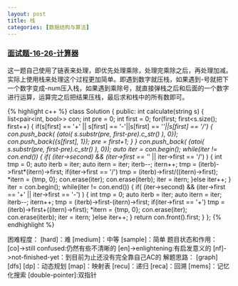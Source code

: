 ```yaml
---
layout: post
title: 栈
categories: [数据结构与算法]
---
```


### [面试题-16-26-计算器](https://leetcode-cn.com/problems/calculator-lcci/submissions/)
这一题自己使用了链表来处理，即优先处理乘除，处理完乘除之后，再处理加减。实际上使用栈来处理这个过程更加简单。即遇到数字就压栈，如果遇到-号就把下一个数字变成-num压入栈，如果遇到乘除号，就直接弹栈之后和后面的一个数字进行运算，运算完之后把结果压栈，最后求和栈中的所有数即可。

{% highlight c++ %}
class Solution {
public:
    int calculate(string s) {
        list<pair<int, bool>> con;
        int pre = 0;
        int first = 0;
        for(first; first<s.size(); first++)
        {
            if(s[first] == '+' || s[first] == '-'||s[first] == '*'||s[first] == '/')
            {
                con.push_back( {atoi( s.substr(pre, first-pre).c_str() ), 0});
                con.push_back({s[first], 1});
                pre = first+1;
            }
        }
        con.push_back( {atoi( s.substr(pre, first-pre).c_str() ), 0});
        auto iter = con.begin();
        while(iter != con.end())
        {
            if( (iter->second) && (iter->first == '*' || iter->first == '/') )
            {
                int tmp = 0;
                auto iterb = iter;
                auto itern = iter;
                iterb--;
                itern++;
                tmp = (iterb)->first*(itern)->first;
                if(iter->first == '/')
                    tmp = (iterb)->first/((itern)->first);
                *itern = {tmp, 0};
                con.erase(iter);
                con.erase(iterb);
                iter = itern;
            }else iter++;
        }
        iter = con.begin();
        while(iter != con.end())
        {
            if( (iter->second) && (iter->first == '+' || iter->first == '-') )
            {
                int tmp = 0;
                auto iterb = iter;
                auto itern = iter;
                iterb--;
                itern++;
                tmp = (iterb)->first-(itern)->first;
                if(iter->first == '+')
                    tmp = (iterb)->first+((itern)->first);
                *itern = {tmp, 0};
                con.erase(iter);
                con.erase(iterb);
                iter = itern;
            }else iter++;
        }
        return con.front().first;
    }
};
{% endhighlight %}






困难程度：
[hard]：难
[medium]：中等
[sample]：简单
题目状态和作用：
[co]->still confused:仍然有些不清晰的
[en]->enlightening:有启发意义的
[nf]->not-finished-yet：到目前为止还没有完全靠自己AC的
解题思路：
[graph]
[dfs]
[dp]：动态规划
[map]：映射表
[recu]：递归
[reca]：回溯
[mems]：记忆化搜索
[double-pointer]:双指针